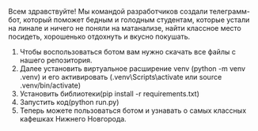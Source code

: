 Всем здравствуйте!
Мы командой разработчиков создали телеграмм-бот, который поможет бедным и голодным студентам, которые устали на линале и ничего не поняли на матанализе, найти классное место посидеть, хорошенько отдохнуть и вкусно покушать.
1. Чтобы воспользоваться ботом вам нужно скачать все файлы с нашего репозитория.
2. Далее установить виртуальное расширение venv (python -m venv .venv) и его активировать (.venv\Scripts\activate или source .venv/bin/activate)
3. Установить библиотеки(pip install -r requirements.txt)
4. Запустить код(python run.py)
5. Теперь можете пользоваться ботом и  узнавать о самых классных кафешках Нижнего Новгорода.
